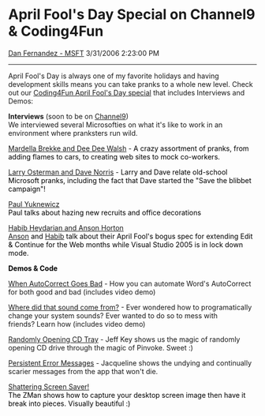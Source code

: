 <div id="page">

# April Fool's Day Special on Channel9 & Coding4Fun

[Dan Fernandez -
MSFT](https://social.msdn.microsoft.com/profile/Dan%20Fernandez%20-%20MSFT)
3/31/2006 2:23:00 PM

-----

<div id="content">

April Fool's Day is always one of my favorite holidays and having
development skills means you can take pranks to a whole new level. Check
out our [Coding4Fun April Fool's Day
special](http://msdn.microsoft.com/coding4fun/april-fools/) that
includes Interviews and Demos:

**Interviews** (soon to be on [Channel9](https://channel9.msdn.com/))  
We interviewed several Microsofties on what it's like to work in an
environment where pranksters run wild.

[Mardella Brekke and Dee Dee
Walsh](mms://wm.microsoft.com/ms/msdn/coding4fun/april-fools/AprilFool_DeeDee_and_Mardella.wmv) -
<span style="COLOR: #000000">A crazy assortment of pranks, from adding
flames to cars, to creating web sites to mock co-workers. </span>  

[Larry Osterman and Dave
Norris](mms://wm.microsoft.com/ms/msdn/coding4fun/april-fools/AprilFool_Larry_and_Dave.wmv) -
<span style="COLOR: #000000">Larry and Dave relate old-school Microsoft
pranks, including the fact that Dave started the "Save the blibbet
campaign"\! </span>

<span style="COLOR: #000000">[Paul
Yuknewicz](mms://wm.microsoft.com/ms/msdn/coding4fun/april-fools/AprilFool_Paul.wmv)  
<span style="COLOR: #000000">Paul talks about hazing new recruits and
office decorations</span></span>

<span style="COLOR: #000000"><span style="COLOR: #000000">[Habib
Heydarian and Anson
Horton](mms://wm.microsoft.com/ms/msdn/coding4fun/april-fools/AprilFool_Habib_and_Anson.wmv)  
<span style="COLOR: #000000">[Anson](/ansonh) and [Habib](/habibh) talk
about their April Fool's bogus spec for extending Edit & Continue for
the Web months while Visual Studio 2005 is in lock down
mode.  </span> </span></span>

<span style="COLOR: #000000"><span style="COLOR: #000000">**Demos &
Code**</span></span>

[When AutoCorrect Goes
Bad](http://msdn.microsoft.com/coding4fun/april-fools/autocorrect/default.aspx) -
How you can automate Word's AutoCorrect for both good and bad (includes
video demo)  
  
[Where did that sound come
from?](http://msdn.microsoft.com/coding4fun/april-fools/sound/default.aspx) -
Ever wondered how to programatically change your system sounds? Ever
wanted to do so to mess with friends? Learn how (includes video demo) 

[Randomly Opening CD
Tray](http://msdn.microsoft.com/coding4fun/april-fools/cdtray/default.aspx) -
Jeff Key shows us the magic of randomly opening CD drive through the
magic of Pinvoke. Sweet :)  
  
[Persistent Error
Messages](http://msdn.microsoft.com/coding4fun/april-fools/errormessages/default.aspx) -
Jacqueline shows the undying and continually scarier messages from the
app that won't die.

[Shattering Screen
Saver\!](http://msdn.microsoft.com/coding4fun/april-fools/screensaver/default.aspx)  
<span style="COLOR: #000000">The ZMan shows how to capture your desktop
screen image then have it break into pieces. Visually beautiful
:)</span>

</div>

</div>
